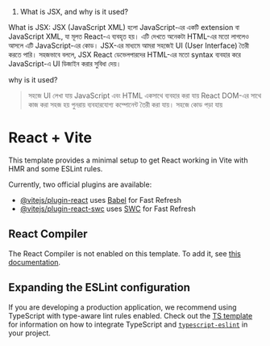 1. What is JSX, and why is it used?

What is JSX:
JSX (JavaScript XML) হলো JavaScript-এর একটি extension বা JavaScript XML, যা মূলত React-এ ব্যবহৃত হয়। এটি দেখতে অনেকটা HTML-এর মতো লাগলেও আসলে এটি JavaScript-এর কোড। JSX-এর মাধ্যমে আমরা সহজেই UI (User Interface) তৈরী করতে পারি। সহজভাবে বললে, JSX React ডেভেলপারদের HTML-এর মতো syntax ব্যবহার করে JavaScript-এ UI ডিজাইন করার সুবিধা দেয়।

 why is it used?
> সহজে UI লেখা যায়
> JavaScript এবং HTML একসাথে ব্যবহার করা যায়
> React DOM-এর সাথে কাজ করা সহজ হয়
> পুনরায় ব্যবহারযোগ্য কম্পোনেন্ট তৈরী করা যায়।
> সহজে কোড পড়া যায়

 


































































































# React + Vite

This template provides a minimal setup to get React working in Vite with HMR and some ESLint rules.

Currently, two official plugins are available:

- [@vitejs/plugin-react](https://github.com/vitejs/vite-plugin-react/blob/main/packages/plugin-react) uses [Babel](https://babeljs.io/) for Fast Refresh
- [@vitejs/plugin-react-swc](https://github.com/vitejs/vite-plugin-react/blob/main/packages/plugin-react-swc) uses [SWC](https://swc.rs/) for Fast Refresh

## React Compiler

The React Compiler is not enabled on this template. To add it, see [this documentation](https://react.dev/learn/react-compiler/installation).

## Expanding the ESLint configuration

If you are developing a production application, we recommend using TypeScript with type-aware lint rules enabled. Check out the [TS template](https://github.com/vitejs/vite/tree/main/packages/create-vite/template-react-ts) for information on how to integrate TypeScript and [`typescript-eslint`](https://typescript-eslint.io) in your project.
